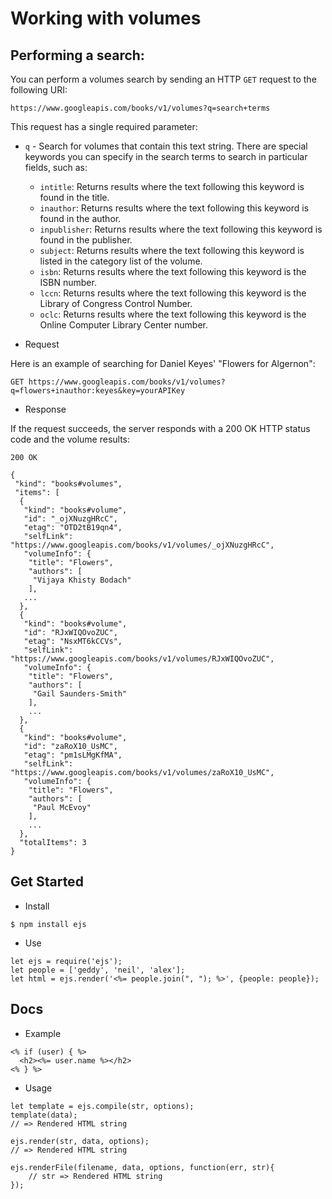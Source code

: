 # Working with volumes 

## Performing a search:

You can perform a volumes search by sending an HTTP `GET` request to the following URI:

```
https://www.googleapis.com/books/v1/volumes?q=search+terms
```
This request has a single required parameter:

* `q` - Search for volumes that contain this text string. There are special keywords you can specify in the search terms to search in particular fields, such as:
    * `intitle`: Returns results where the text following this keyword is found in the title.
     * `inauthor`: Returns results where the text following this keyword is found in the author.
     * `inpublisher`: Returns results where the text following this keyword is found in the publisher.
     * `subject`: Returns results where the text following this keyword is listed in the category list of the volume.
    * `isbn`: Returns results where the text following this keyword is the ISBN number.
     * `lccn`: Returns results where the text following this keyword is the Library of Congress Control Number.
    * `oclc`: Returns results where the text following this keyword is the Online Computer Library Center number.

* Request

Here is an example of searching for Daniel Keyes' "Flowers for Algernon":        

```
GET https://www.googleapis.com/books/v1/volumes?q=flowers+inauthor:keyes&key=yourAPIKey
```

* Response

If the request succeeds, the server responds with a 200 OK HTTP status code and the volume results:

```
200 OK

{
 "kind": "books#volumes",
 "items": [
  {
   "kind": "books#volume",
   "id": "_ojXNuzgHRcC",
   "etag": "OTD2tB19qn4",
   "selfLink": "https://www.googleapis.com/books/v1/volumes/_ojXNuzgHRcC",
   "volumeInfo": {
    "title": "Flowers",
    "authors": [
     "Vijaya Khisty Bodach"
    ],
   ...
  },
  {
   "kind": "books#volume",
   "id": "RJxWIQOvoZUC",
   "etag": "NsxMT6kCCVs",
   "selfLink": "https://www.googleapis.com/books/v1/volumes/RJxWIQOvoZUC",
   "volumeInfo": {
    "title": "Flowers",
    "authors": [
     "Gail Saunders-Smith"
    ],
    ...
  },
  {
   "kind": "books#volume",
   "id": "zaRoX10_UsMC",
   "etag": "pm1sLMgKfMA",
   "selfLink": "https://www.googleapis.com/books/v1/volumes/zaRoX10_UsMC",
   "volumeInfo": {
    "title": "Flowers",
    "authors": [
     "Paul McEvoy"
    ],
    ...
  },
  "totalItems": 3
}
```

## Get Started

* Install

```
$ npm install ejs
```

* Use 

```
let ejs = require('ejs');
let people = ['geddy', 'neil', 'alex'];
let html = ejs.render('<%= people.join(", "); %>', {people: people});
```


## Docs

* Example

```
<% if (user) { %>
  <h2><%= user.name %></h2>
<% } %>
```
* Usage

```
let template = ejs.compile(str, options);
template(data);
// => Rendered HTML string

ejs.render(str, data, options);
// => Rendered HTML string

ejs.renderFile(filename, data, options, function(err, str){
    // str => Rendered HTML string
});
```
















<!-- https://www.youtube.com/playlist?list=PL7sCSgsRZ-slYARh3YJIqPGZqtGVqZRGt -->
<!-- https://developers.google.com/books/docs/v1/using#WorkingVolumes -->
<!-- http://ejs.co/ -->
<!-- https://scotch.io/tutorials/use-ejs-to-template-your-node-application -->
<!-- https://github.com/scotch-io/node-ejs -->